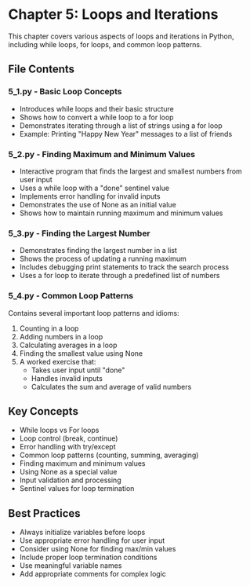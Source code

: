 # Chapter 5: Loops and Iterations

This chapter covers various aspects of loops and iterations in Python, including while loops, for loops, and common loop patterns.

## File Contents

### 5_1.py - Basic Loop Concepts
- Introduces while loops and their basic structure
- Shows how to convert a while loop to a for loop
- Demonstrates iterating through a list of strings using a for loop
- Example: Printing "Happy New Year" messages to a list of friends

### 5_2.py - Finding Maximum and Minimum Values
- Interactive program that finds the largest and smallest numbers from user input
- Uses a while loop with a "done" sentinel value
- Implements error handling for invalid inputs
- Demonstrates the use of None as an initial value
- Shows how to maintain running maximum and minimum values

### 5_3.py - Finding the Largest Number
- Demonstrates finding the largest number in a list
- Shows the process of updating a running maximum
- Includes debugging print statements to track the search process
- Uses a for loop to iterate through a predefined list of numbers

### 5_4.py - Common Loop Patterns
Contains several important loop patterns and idioms:
1. Counting in a loop
2. Adding numbers in a loop
3. Calculating averages in a loop
4. Finding the smallest value using None
5. A worked exercise that:
   - Takes user input until "done"
   - Handles invalid inputs
   - Calculates the sum and average of valid numbers

## Key Concepts
- While loops vs For loops
- Loop control (break, continue)
- Error handling with try/except
- Common loop patterns (counting, summing, averaging)
- Finding maximum and minimum values
- Using None as a special value
- Input validation and processing
- Sentinel values for loop termination

## Best Practices
- Always initialize variables before loops
- Use appropriate error handling for user input
- Consider using None for finding max/min values
- Include proper loop termination conditions
- Use meaningful variable names
- Add appropriate comments for complex logic 